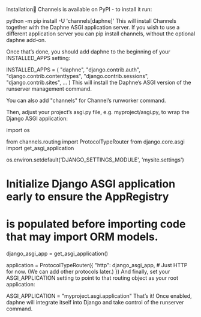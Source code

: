 Installation
Channels is available on PyPI - to install it run:

python -m pip install -U 'channels[daphne]'
This will install Channels together with the Daphne ASGI application server. If you wish to use a different application server you can pip install channels, without the optional daphne add-on.

Once that’s done, you should add daphne to the beginning of your INSTALLED_APPS setting:

INSTALLED_APPS = (
    "daphne",
    "django.contrib.auth",
    "django.contrib.contenttypes",
    "django.contrib.sessions",
    "django.contrib.sites",
    ...
)
This will install the Daphne’s ASGI version of the runserver management command.

You can also add "channels" for Channel’s runworker command.

Then, adjust your project’s asgi.py file, e.g. myproject/asgi.py, to wrap the Django ASGI application:

import os

from channels.routing import ProtocolTypeRouter
from django.core.asgi import get_asgi_application

os.environ.setdefault('DJANGO_SETTINGS_MODULE', 'mysite.settings')
# Initialize Django ASGI application early to ensure the AppRegistry
# is populated before importing code that may import ORM models.
django_asgi_app = get_asgi_application()

application = ProtocolTypeRouter({
    "http": django_asgi_app,
    # Just HTTP for now. (We can add other protocols later.)
})
And finally, set your ASGI_APPLICATION setting to point to that routing object as your root application:

ASGI_APPLICATION = "myproject.asgi.application"
That’s it! Once enabled, daphne will integrate itself into Django and take control of the runserver command. 